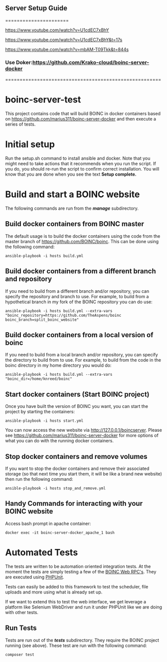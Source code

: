 
## Server Setup Guide
======================

https://www.youtube.com/watch?v=U1cdEC7xBhY

https://www.youtube.com/watch?v=U1cdEC7xBhY&t=17s

https://www.youtube.com/watch?v=mbAM-T09Tkk&t=844s

### Use Doker:https://github.com/Krako-cloud/boinc-server-docker
======================================================
# boinc-server-test
This project contains code that will build BOINC in docker containers based on https://github.com/marius311/boinc-server-docker and then execute a series of tests.

# Initial setup
Run the setup.sh command to install ansible and docker.  Note that you might need to take actions that it recommends when you run the script.  If you do, you should re-run the script to confirm correct installation.  You will know that you are done when you see the text **Setup complete.**

# Build and start a BOINC website
The following commands are run from the **_manage_** subdirectory.

## Build docker containers from BOINC master
The default usage is to build the docker containers using the code from the master branch of https://github.com/BOINC/boinc.  This can be done using the following command:

```
ansible-playbook -i hosts build.yml
```

## Build docker containers from a different branch and repository
If you need to build from a different branch and/or repository, you can specify the repository and branch to use.  For example, to build from a hypothetical branch in my fork of the BOINC repository you can do use:

```
ansible-playbook -i hosts build.yml --extra-vars "boinc_repository=https://github.com/TheAspens/boinc boinc_branch=split_boinc_website"
```

## Build docker containers from a local version of boinc
If you need to build from a local branch and/or repository, you can specify the directory to build from to use.  For example, to build from the code in the boinc directory in my home directory you would do:

```
ansible-playbook -i hosts build.yml --extra-vars "boinc_dir=/home/knreed/boinc"
```

## Start docker containers (Start BOINC project)
Once you have built the version of BOINC you want, you can start the project by starting the containers:
```
ansible-playbook -i hosts start.yml
```

You can now access the new website via http://127.0.0.1/boincserver.  Please see https://github.com/marius311/boinc-server-docker for more options of what you can do with the running docker containers.

## Stop docker containers and remove volumes
If you want to stop the docker containers and remove their associated storage (so that next time you start them, it will be like a brand new website) then run the following command:
```
ansible-playbook -i hosts stop_and_remove.yml
```

## Handy Commands for interacting with your BOINC website
Access bash prompt in apache container:
```
docker exec -it boinc-server-docker_apache_1 bash
```

# Automated Tests
The tests are written to be automation oriented integration tests.  At the moment the tests are simply testing a few of the [BOINC Web RPC's](https://boinc.berkeley.edu/trac/wiki/WebRpc).  They are executed using [PHPUnit](https://phpunit.de/).

Tests can easily be added to this framework to test the scheduler, file uploads and more using what is already set up.


If we want to extend this to test the web interface, we get leverage a platform like Selenium WebDriver and run it under PHPUnit like we are doing with other tests.

## Run Tests
Tests are run out of the **_tests_** subdirectory.  They require the BOINC project running (see above).  These test are run with the following command:
```
composer test
```
